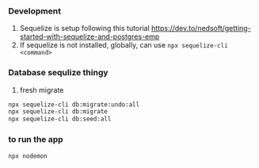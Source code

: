 ### Development
1. Sequelize is setup following this tutorial https://dev.to/nedsoft/getting-started-with-sequelize-and-postgres-emp
1. If sequelize is not installed, globally, can use `npx sequelize-cli <command>`


### Database sequlize thingy
1. fresh migrate

```bash
npx sequelize-cli db:migrate:undo:all
npx sequelize-cli db:migrate
npx sequelize-cli db:seed:all
```

### to run the app
`npx nodemon`